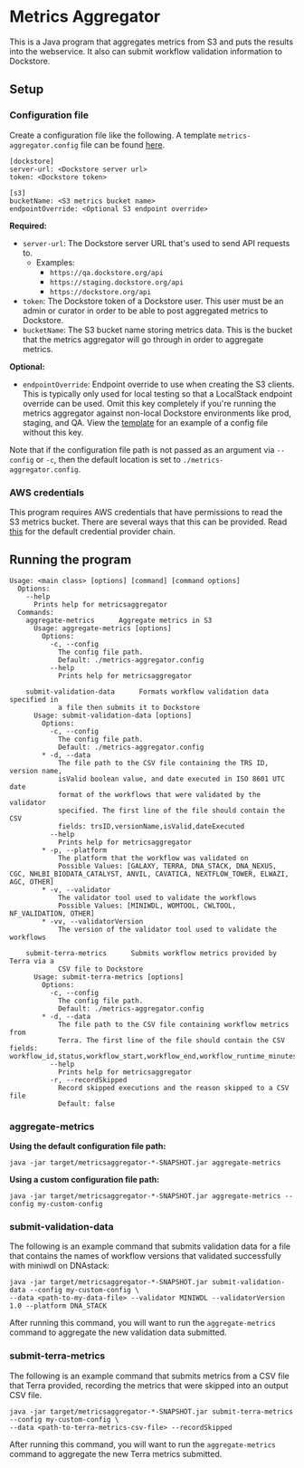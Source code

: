 # Metrics Aggregator

This is a Java program that aggregates metrics from S3 and puts the results into the webservice. It also can submit workflow validation
information to Dockstore.

## Setup

### Configuration file

Create a configuration file like the following. A template `metrics-aggregator.config` file can be found [here](templates/metrics-aggregator.config).

```
[dockstore]
server-url: <Dockstore server url>
token: <Dockstore token>

[s3]
bucketName: <S3 metrics bucket name>
endpointOverride: <Optional S3 endpoint override>
```
**Required:**
- `server-url`: The Dockstore server URL that's used to send API requests to.
  - Examples:
    - `https://qa.dockstore.org/api`
    - `https://staging.dockstore.org/api`
    - `https://dockstore.org/api`
- `token`: The Dockstore token of a Dockstore user. This user must be an admin or curator in order to be able to post aggregated metrics to Dockstore.
- `bucketName`: The S3 bucket name storing metrics data. This is the bucket that the metrics aggregator will go through in order
  to aggregate metrics.

**Optional:**
- `endpointOverride`: Endpoint override to use when creating the S3 clients. This is typically only used for local testing so that a LocalStack endpoint 
override can be used. Omit this key completely if you're running the metrics aggregator against non-local Dockstore environments like prod, staging, and QA. View the [template](templates/metrics-aggregator.config) for an example of a config file without this key.

Note that if the configuration file path is not passed as an argument via `--config` or `-c`, then the default location is set to `./metrics-aggregator.config`. 

### AWS credentials

This program requires AWS credentials that have permissions to read the S3 metrics bucket. There are several ways that this can be provided.
Read [this](https://docs.aws.amazon.com/sdk-for-java/latest/developer-guide/credentials.html#credentials-chain) for the default credential provider chain.

## Running the program

```
Usage: <main class> [options] [command] [command options]
  Options:
    --help
      Prints help for metricsaggregator
  Commands:
    aggregate-metrics      Aggregate metrics in S3
      Usage: aggregate-metrics [options]
        Options:
          -c, --config
            The config file path.
            Default: ./metrics-aggregator.config
          --help
            Prints help for metricsaggregator

    submit-validation-data      Formats workflow validation data specified in 
            a file then submits it to Dockstore
      Usage: submit-validation-data [options]
        Options:
          -c, --config
            The config file path.
            Default: ./metrics-aggregator.config
        * -d, --data
            The file path to the CSV file containing the TRS ID, version name, 
            isValid boolean value, and date executed in ISO 8601 UTC date 
            format of the workflows that were validated by the validator 
            specified. The first line of the file should contain the CSV 
            fields: trsID,versionName,isValid,dateExecuted
          --help
            Prints help for metricsaggregator
        * -p, --platform
            The platform that the workflow was validated on
            Possible Values: [GALAXY, TERRA, DNA_STACK, DNA_NEXUS, CGC, NHLBI_BIODATA_CATALYST, ANVIL, CAVATICA, NEXTFLOW_TOWER, ELWAZI, AGC, OTHER]
        * -v, --validator
            The validator tool used to validate the workflows
            Possible Values: [MINIWDL, WOMTOOL, CWLTOOL, NF_VALIDATION, OTHER]
        * -vv, --validatorVersion
            The version of the validator tool used to validate the workflows

    submit-terra-metrics      Submits workflow metrics provided by Terra via a 
            CSV file to Dockstore
      Usage: submit-terra-metrics [options]
        Options:
          -c, --config
            The config file path.
            Default: ./metrics-aggregator.config
        * -d, --data
            The file path to the CSV file containing workflow metrics from 
            Terra. The first line of the file should contain the CSV fields: workflow_id,status,workflow_start,workflow_end,workflow_runtime_minutes,source_url
          --help
            Prints help for metricsaggregator
          -r, --recordSkipped
            Record skipped executions and the reason skipped to a CSV file
            Default: false
```

### aggregate-metrics

**Using the default configuration file path:**

`java -jar target/metricsaggregator-*-SNAPSHOT.jar aggregate-metrics`

**Using a custom configuration file path:**

`java -jar target/metricsaggregator-*-SNAPSHOT.jar aggregate-metrics --config my-custom-config`

### submit-validation-data

The following is an example command that submits validation data for a file that contains the names of workflow versions that validated successfully
with miniwdl on DNAstack:

```
java -jar target/metricsaggregator-*-SNAPSHOT.jar submit-validation-data --config my-custom-config \
--data <path-to-my-data-file> --validator MINIWDL --validatorVersion 1.0 --platform DNA_STACK 
```

After running this command, you will want to run the `aggregate-metrics` command to aggregate the new validation data submitted.

### submit-terra-metrics

The following is an example command that submits metrics from a CSV file that Terra provided, recording the metrics that were skipped into an output CSV file.

```
java -jar target/metricsaggregator-*-SNAPSHOT.jar submit-terra-metrics --config my-custom-config \
--data <path-to-terra-metrics-csv-file> --recordSkipped
```

After running this command, you will want to run the `aggregate-metrics` command to aggregate the new Terra metrics submitted.
